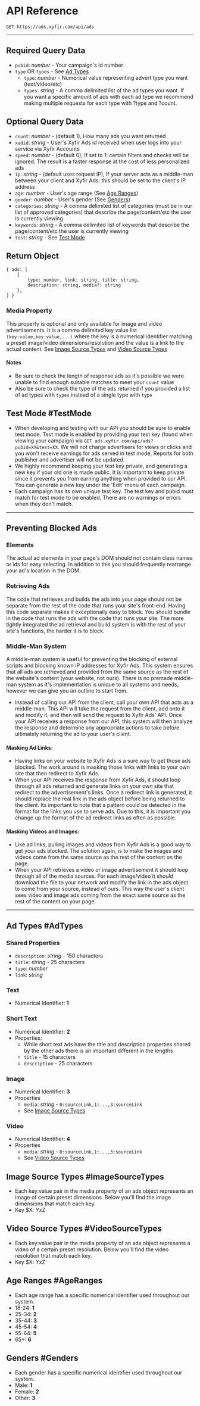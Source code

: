 # API Reference
`GET https://ads.xyfir.com/api/ads`

---

## Required Query Data
- `pubid`: *number* - Your campaign's id number
- `type` OR `types` - See [Ad Types](#AdTypes)
    - `type`: *number* - Numerical value representing advert type you want (text/video/etc)
    - `types`: *string* - A comma delimited list of the ad types you want. If you want a specific amount of ads with each ad type we recommend making multiple requests for each type with ?type and ?count.

## Optional Query Data
- `count`: *number* - (default 1), How many ads you want returned
- `xadid`: *string* - User's Xyfir Ads id received when user logs into your service via Xyfir Accounts
- `speed`: *number* - (default 0), If set to 1: certain filters and checks will be ignored. The result is a faster response at the cost of less personalized ads
- `ip`: *string* - (default uses request IP), If your server acts as a middle-man between your client and Xyfir Ads: this should be set to the client's IP address
- `age`: *number* - User's age range (See [Age Ranges](#AgeRanges))
- `gender`: *number* - User's gender (See [Genders](#Genders))
- `categories`: *string* - A comma delimited list of categories (must be in our list of approved categories) that describe the page/content/etc the user is currently viewing
- `keywords`: *string* - A comma delimited list of keywords that describe the page/content/etc the user is currently viewing
- `test`: *string* - See [Test Mode](#TestMode)

## Return Object
```
{ ads: [
    {
        type: number, link: string, title: string,
        description: string, media?: string
    }, 
] }
```

### Media Property
This property is optional and only available for image and video advertisements. It is a comma delimited key value list `(key:value,key:value,...)` where the key is a numerical identifier matching a preset image/video dimensions/resolution and the value is a link to the actual content. See [Image Source Types](#ImageSourceTypes) and [Video Source Types](#VideoSourceTypes)

#### Notes
- Be sure to check the length of response.ads as it's possible we were unable to find enough suitable matches to meet your `count` value
- Also be sure to check the type of the ads returned if you provided a list of ad types with `types` instead of a single type with `type`

## Test Mode #TestMode
- When developing and testing with our API you should be sure to enable test mode. Test mode is enabled by providing your test key (found when viewing your campaign) via `GET ads.xyfir.com/api/ads?pubid=XX&test=XX`. We will not charge advertisers for views or clicks and you won't receive earnings for ads served in test mode. Reports for both publisher and advertiser will not be updated.
- We highly recommend keeping your test key private, and generating a new key if your old one is made public. It is important to keep private since it prevents you from earning anything when provided to our API. You can generate a new key under the 'Edit' menu of each campaign.
- Each campaign has its own unique test key. The test key and pubid must match for test mode to be enabled. There are no warnings or errors when they don't match.

---

## Preventing Blocked Ads

### Elements
The actual ad elements in your page's DOM should not contain class names or ids for easy selecting. In addition to this you should frequently rearrange your ad's location in the DOM.

### Retrieving Ads
The code that retrieves and builds the ads into your page should not be separate from the rest of the code that runs your site's front-end. Having this code separate makes it exceptionally easy to block. You should bundle in the code that runs the ads with the code that runs your site. The more tightly integrated the ad retrieval and build system is with the rest of your site's functions, the harder it is to block.

### Middle-Man System
A middle-man system is useful for preventing the blocking of external scripts and blocking known IP addresses for Xyfir Ads. This system ensures that all ads are retrieved and provided from the same source as the rest of the website's content (your website, not ours).
There is no premade middle-man system as it's implementation is unique to all systems and needs, however we can give you an outline to start from.

- Instead of calling our API from the client, call your own API that acts as a middle-man. This API will take the request from the client, add onto it and modify it, and then will send the request to Xyfir Ads' API. Once your API receives a response from our API, this system will then analyze the response and determine any appropriate actions to take before ultimately returning the ad to your user's client.

#### Masking Ad Links:
- Having links on your website to Xyfir Ads is a sure way to get those ads blocked. The work around is masking those links with links to your own site that then redirect to Xyfir Ads.
- When your API receives the response from Xyfir Ads, it should loop through all ads returned and generate links on your own site that redirect to the advertisement's links. Once a redirect link is generated, it should replace the real link in the ads object before being returned to the client. Its important to note that a pattern could be detected in the format for the links you use to serve ads. Due to this, it is important you change up the format of the ad redirect links as often as possible.

#### Masking Videos and Images:
- Like ad links, pulling images and videos from Xyfir Ads is a good way to get your ads blocked. The solution again, is to make the images and videos come from the same source as the rest of the content on the page.
- When your API retrieves a video or image advertisement it should loop through all of the media sources. For each image/video it should download the file to your network and modify the link in the ads object to come from your source, instead of ours. This way the user's client sees video and image ads coming from the exact same source as the rest of the content on your page.

---

## Ad Types #AdTypes

### Shared Properties
- `description`: *string* - 150 characters
- `title`: *string* - 25 characters
- `type`: *number*
- `link`: *string*

### Text
- Numerical Identifier: **1**

### Short Text
- Numerical Identifier: **2**
- Properties:
    - While short text ads have the title and description properties shared by the other ads there is an important different in the lengths
    - `title` - 15 characters
    - `description` - 25 characters

### Image
- Numerical Identifier: **3**
- Properties
    - `media`: *string* - `0:sourceLink,1:...,3:sourceLink`
    - See [Image Source Types](#ImageSourceTypes)

### Video
- Numerical Identifier: **4**
- Properties
    - `media`: *string* - `0:sourceLink,1:...,3:sourceLink`
    - See [Video Source Types](#VideoSourceTypes)

## Image Source Types #ImageSourceTypes
- Each key:value pair in the media property of an ads object represents an image of certain preset dimensions. Below you'll find the image dimensions that match each key.
- Key $X: $Yx$Z

## Video Source Types #VideoSourceTypes
- Each key:value pair in the media property of an ads object represents a video of a certain preset resolution. Below you'll find the video resolution that match each key.
- Key $X: $Yx$Z

## Age Ranges #AgeRanges
- Each age range has a specific numerical identifier used throughout our system.
- 18-24: **1**
- 25-34: **2**
- 35-44: **3**
- 45-54: **4**
- 55-64: **5**
- 65+: **6**

## Genders #Genders
- Each gender has a specific numerical identifier used throughout our system.
- Male: **1**
- Female: **2**
- Other: **3**